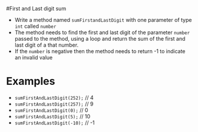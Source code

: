 #First and Last digit sum
* Write a method named `sumFirstandLastDigit` with one parameter of type `int` called `number`
* The method needs to find the first and last digit of the parameter `number` passed to the method, using a loop and return the sum of the first and last digit of a that number.
* If the `number` is negative then the method needs to return -1 to indicate an invalid value

# Examples
* `sumFirstAndLastDigit(252);` // 4
* `sumFirstAndLastDigit(257);` // 9
* `sumFirstAndLastDigit(0);` // 0
* `sumFirstAndLastDigit(5);` // 10
* `sumFirstAndLastDigit(-10);` // -1
